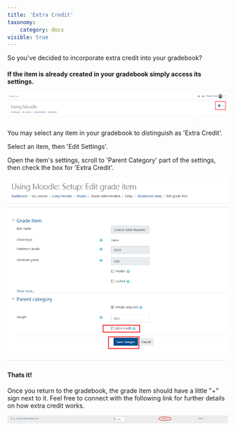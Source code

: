 ```yaml
---
title: 'Extra Credit'
taxonomy:
    category: docs
visible: true
---
```



So you've decided to incorporate extra credit into your gradebook?

#### If the item is already created in your gradebook simply access its settings.

![](adding-credit-1.png)

You may select any item in your gradebook to distinguish as 'Extra Credit'.

Select an item, then 'Edit Settings'.

Open the item's settings, scroll to 'Parent Category' part of the settings, then check the box for 'Extra Credit'.

![](adding-credit-2.png)

#### Thats it!

Once you return to the gradebook, the grade item should have a little "+" sign next to it. Feel free to connect with the following link for further details on how extra credit works.

![](adding-credit-3.png)
